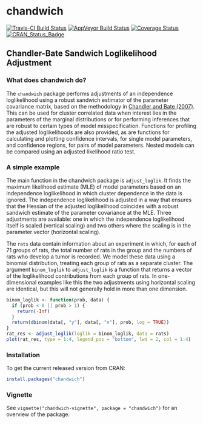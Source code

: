 
<!-- README.md is generated from README.Rmd. Please edit that file -->

# chandwich

[![Travis-CI Build
Status](https://travis-ci.org/paulnorthrop/chandwich.svg?branch=master)](https://travis-ci.org/paulnorthrop/chandwich)
[![AppVeyor Build
Status](https://ci.appveyor.com/api/projects/status/github/paulnorthrop/chandwich?branch=master&svg=true)](https://ci.appveyor.com/project/paulnorthrop/chandwich)
[![Coverage
Status](https://codecov.io/github/paulnorthrop/chandwich/coverage.svg?branch=master)](https://codecov.io/github/paulnorthrop/chandwich?branch=master)
[![CRAN_Status_Badge](https://www.r-pkg.org/badges/version/chandwich)](https://cran.r-project.org/package=chandwich)

## Chandler-Bate Sandwich Loglikelihood Adjustment

### What does chandwich do?

The `chandwich` package performs adjustments of an independence
loglikelihood using a robust sandwich estimator of the parameter
covariance matrix, based on the methodology in [Chandler and Bate
(2007)](https://doi.org/10.1093/biomet/asm015). This can be used for
cluster correlated data when interest lies in the parameters of the
marginal distributions or for performing inferences that are robust to
certain types of model misspecification. Functions for profiling the
adjusted loglikelihoods are also provided, as are functions for
calculating and plotting confidence intervals, for single model
parameters, and confidence regions, for pairs of model parameters.
Nested models can be compared using an adjusted likelihood ratio test.

### A simple example

The main function in the chandwich package is `adjust_loglik`. It finds
the maximum likelihood estimate (MLE) of model parameters based on an
independence loglikelihood in which cluster dependence in the data is
ignored. The independence loglikelihood is adjusted in a way that
ensures that the Hessian of the adjusted loglikelihood coincides with a
robust sandwich estimate of the parameter covariance at the MLE. Three
adjustments are available: one in which the independence loglikelihood
itself is scaled (vertical scaling) and two others where the scaling is
in the parameter vector (horizontal scaling).

The `rats` data contain information about an experiment in which, for
each of 71 groups of rats, the total number of rats in the group and the
numbers of rats who develop a tumor is recorded. We model these data
using a binomial distribution, treating each group of rats as a separate
cluster. The argument `binom_loglik` to `adjust_loglik` is a function
that returns a vector of the loglikelihood contributions from each group
of rats. In one-dimensional examples like this the two adjustments using
horizontal scaling are identical, but this will not generally hold in
more than one dimension.

``` r
binom_loglik <- function(prob, data) {
  if (prob < 0 || prob > 1) {
    return(-Inf)
  }
  return(dbinom(data[, "y"], data[, "n"], prob, log = TRUE))
}
rat_res <- adjust_loglik(loglik = binom_loglik, data = rats)
plot(rat_res, type = 1:4, legend_pos = "bottom", lwd = 2, col = 1:4)
```

### Installation

To get the current released version from CRAN:

``` r
install.packages("chandwich")
```

### Vignette

See `vignette("chandwich-vignette", package = "chandwich")` for an
overview of the package.
